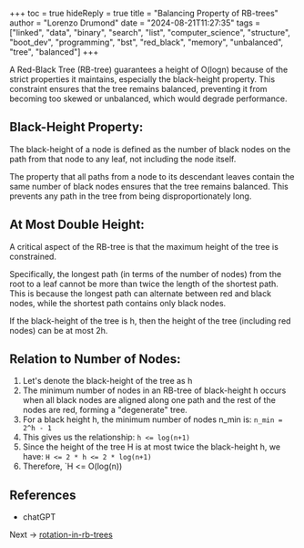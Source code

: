 +++
toc = true
hideReply = true
title = "Balancing Property of RB-trees"
author = "Lorenzo Drumond"
date = "2024-08-21T11:27:35"
tags = ["linked",  "data",  "binary",  "search",  "list",  "computer_science",  "structure",  "boot_dev",  "programming",  "bst",  "red_black",  "memory",  "unbalanced",  "tree",  "balanced"]
+++



A Red-Black Tree (RB-tree) guarantees a height of O(logn) because of the strict properties it maintains, especially the black-height property. This constraint ensures that the tree remains balanced, preventing it from becoming too skewed or unbalanced, which would degrade performance.

## Black-Height Property:

The black-height of a node is defined as the number of black nodes on the path from that node to any leaf, not including the node itself.

The property that all paths from a node to its descendant leaves contain the same number of black nodes ensures that the tree remains balanced. This prevents any path in the tree from being disproportionately long.

## At Most Double Height:

A critical aspect of the RB-tree is that the maximum height of the tree is constrained.

Specifically, the longest path (in terms of the number of nodes) from the root to a leaf cannot be more than twice the length of the shortest path. This is because the longest path can alternate between red and black nodes, while the shortest path contains only black nodes.

If the black-height of the tree is h, then the height of the tree (including red nodes) can be at most 2h.

## Relation to Number of Nodes:

1. Let's denote the black-height of the tree as h
2. The minimum number of nodes in an RB-tree of black-height h occurs when all black nodes are aligned along one path and the rest of the nodes are red, forming a "degenerate" tree.
3. For a black height h, the minimum number of nodes n_min is: `n_min = 2^h - 1`
4. This gives us the relationship: `h <= log(n+1)`
5. Since the height of the tree H is at most twice the black-height h, we have: `H <= 2 * h <= 2 * log(n+1)`
6. Therefore, `H <= O(log(n))

## References

- chatGPT

Next -> [rotation-in-rb-trees](/wiki/rotation-in-rb-trees/)
